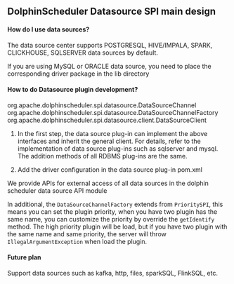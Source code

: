 ## DolphinScheduler Datasource SPI main design

#### How do I use data sources?

The data source center supports POSTGRESQL, HIVE/IMPALA, SPARK, CLICKHOUSE, SQLSERVER data sources by default.

If you are using MySQL or ORACLE data source, you need to place the corresponding driver package in the lib directory

#### How to do Datasource plugin development?

org.apache.dolphinscheduler.spi.datasource.DataSourceChannel
org.apache.dolphinscheduler.spi.datasource.DataSourceChannelFactory
org.apache.dolphinscheduler.spi.datasource.client.DataSourceClient

1. In the first step, the data source plug-in can implement the above interfaces and inherit the general client. For details, refer to the implementation of data source plug-ins such as sqlserver and mysql. The addition methods of all RDBMS plug-ins are the same.

2. Add the driver configuration in the data source plug-in pom.xml

We provide APIs for external access of all data sources in the dolphin scheduler data source API module

In additional, the `DataSourceChannelFactory` extends from `PrioritySPI`, this means you can set the plugin priority, when you have two plugin has the same name, you can customize the priority by override the `getIdentify` method. The high priority plugin will be load, but if you have two plugin with the same name and same priority, the server will throw `IllegalArgumentException` when load the plugin.

#### **Future plan**

Support data sources such as kafka, http, files, sparkSQL, FlinkSQL, etc.
